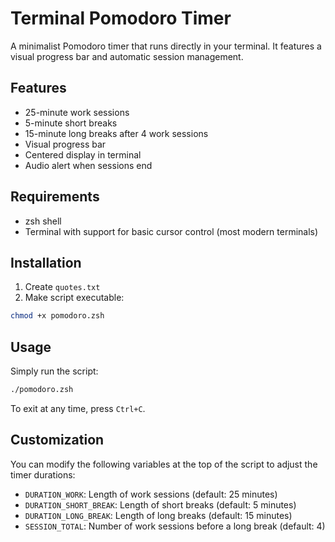 # Terminal Pomodoro Timer

A minimalist Pomodoro timer that runs directly in your terminal. It features a visual progress bar and automatic session management.

## Features

- 25-minute work sessions
- 5-minute short breaks
- 15-minute long breaks after 4 work sessions
- Visual progress bar
- Centered display in terminal
- Audio alert when sessions end

## Requirements

- zsh shell
- Terminal with support for basic cursor control (most modern terminals)

## Installation

1. Create `quotes.txt`
2. Make script executable:
```bash
chmod +x pomodoro.zsh
```

## Usage
Simply run the script:
```bash
./pomodoro.zsh
```

To exit at any time, press `Ctrl+C`.

## Customization

You can modify the following variables at the top of the script to adjust the timer durations:
- `DURATION_WORK`: Length of work sessions (default: 25 minutes)
- `DURATION_SHORT_BREAK`: Length of short breaks (default: 5 minutes)
- `DURATION_LONG_BREAK`: Length of long breaks (default: 15 minutes)
- `SESSION_TOTAL`: Number of work sessions before a long break (default: 4)